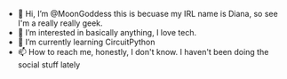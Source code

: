 - 👋 Hi, I’m @MoonGoddess this is becuase my IRL name is Diana, so see I'm a really really geek.
- 👀 I’m interested in basically anything, I love tech.
- 🌱 I’m currently learning CircuitPython
- 📫 How to reach me, honestly, I don't know.   I haven't been doing the social stuff lately 

<!---
MoonGoddess/MoonGoddess is a ✨ special ✨ repository because its `README.md` (this file) appears on your GitHub profile.
You can click the Preview link to take a look at your changes.
--->
